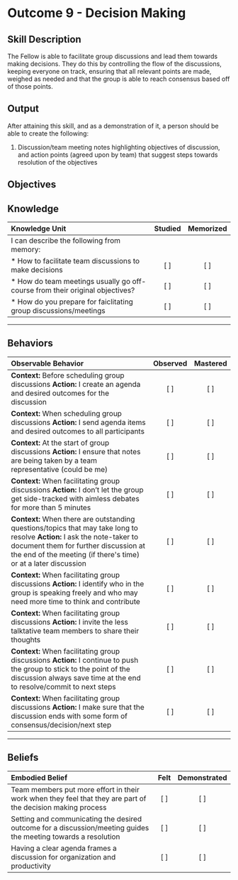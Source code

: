 # Outcome 9 - Decision Making

**Skill Description**
----------
The Fellow is able to facilitate group discussions and lead them towards making decisions. They do this by controlling the flow of the discussions, keeping everyone on track, ensuring that all relevant points are made, weighed as needed and that the group is able to reach consensus based off of those points.


**Output**
----------
After attaining this skill, and as a demonstration of it, a person should be able to create the following:

1. Discussion/team meeting notes highlighting objectives of discussion, and action points (agreed upon by team) that suggest steps towards resolution of the objectives


**Objectives**
----------
## **Knowledge**


| Knowledge Unit   |      Studied      | Memorized |
|:-------------|:------------------:|:--------:|
| I can describe the following from memory: | | |
| * How to facilitate team discussions to make decisions | [ ] | [ ]  |
| * How do team meetings usually go off-course from their original objectives? | [ ] | [ ]  |
| * How do you prepare for faiclitating group discussions/meetings | [ ] | [ ]  |


----------


## **Behaviors**

| Observable Behavior   |      Observed      | Mastered |
|:-------------|:------------------:|:--------:|
| **Context:** Before scheduling group discussions **Action:** I create an agenda and desired outcomes for the discussion | [ ] | [ ]  |
| **Context:** When scheduling group discussions **Action:** I send agenda items and desired outcomes to all participants | [ ] | [ ]  |
| **Context:** At the start of group discussions **Action:** I ensure that notes are being taken by a team representative (could be me) | [ ] | [ ]  |
| **Context:** When facilitating group discussions **Action:** I don’t let the group get side-tracked with aimless debates for more than 5 minutes |   [ ]   |   [ ]  |
| **Context:** When there are outstanding questions/topics that may take long to resolve **Action:** I ask the note-taker to document them for further discussion at the end of the meeting (if there's time) or at a later discussion |   [ ]   |   [ ]  |
| **Context:** When facilitating group discussions **Action:** I identify who in the group is speaking freely and who may need more time to think and contribute | [ ] |    [ ] |
| **Context:** When facilitating group discussions **Action:** I invite the less talktative team members to share their thoughts | [ ] |    [ ] |
| **Context:** When facilitating group discussions **Action:** I continue to push the group to stick to the point of the discussion always save time at the end to resolve/commit to next steps | [ ] |    [ ] |
| **Context:** When facilitating group discussions **Action:** I make sure that the discussion ends with some form of consensus/decision/next step | [ ] |    [ ] |


----------


## **Beliefs**


| Embodied Belief   |      Felt      | Demonstrated |
|:-------------|:------------------:|:--------:|
| Team members put more effort in their work when they feel that they are part of the decision making process | [ ] | [ ]  |
| Setting and communicating the desired outcome for a discussion/meeting guides the meeting towards a resolution | [ ] | [ ]  |
| Having a clear agenda frames a discussion for organization and productivity | [ ] | [ ]  |

